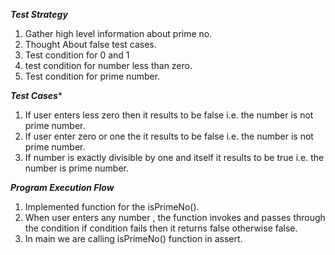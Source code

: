 *****Test Strategy*****
1. Gather high level information about prime no.
2. Thought About false test cases.
3. Test condition for 0 and 1
4. test condition for number less than zero.
5. Test condition for  prime number.

*****Test Cases******
1. If user enters less zero then it results to be false i.e. the number is not prime number.
2. If user enter zero or one the it results to be false i.e. the number is not prime number.
3. If number is exactly divisible by one and itself it results to be true i.e. the number is  prime number.


*****Program Execution Flow*****

1. Implemented function for the isPrimeNo().
2. When user enters any number , the function invokes and passes through the condition if condition fails then it returns false
   otherwise false.
3. In main we are calling isPrimeNo() function in assert.  